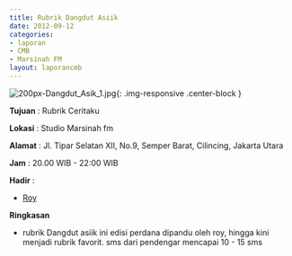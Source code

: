 ```yaml
---
title: Rubrik Dangdut Asiik
date: 2012-09-12
categories:
- laporan
- CMB
- Marsinah FM
layout: laporancmb
---
```


![200px-Dangdut_Asik_1.jpg](/uploads/200px-Dangdut_Asik_1.jpg){: .img-responsive .center-block }


**Tujuan** : Rubrik Ceritaku 

**Lokasi** : Studio Marsinah fm 

**Alamat** : Jl. Tipar Selatan XII, No.9, Semper Barat, Cilincing, Jakarta Utara 

**Jam** : 20.00 WIB - 22:00 WIB 

**Hadir** :
* [Roy](http://wiki.ciptamedia.org/wiki/Roy)

**Ringkasan**  
* rubrik Dangdut asiik ini edisi perdana dipandu oleh roy, hingga kini menjadi rubrik favorit. sms dari pendengar mencapai 10 - 15 sms
